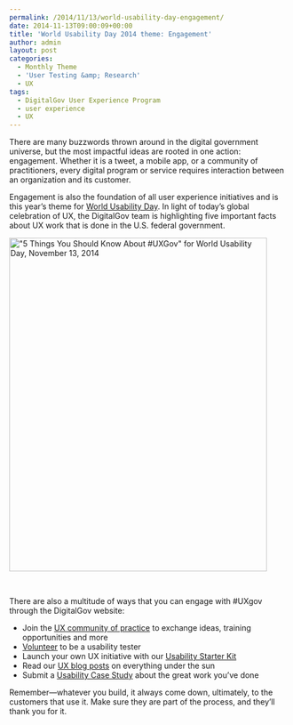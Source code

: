 ```yaml
---
permalink: /2014/11/13/world-usability-day-engagement/
date: 2014-11-13T09:00:09+00:00
title: 'World Usability Day 2014 theme: Engagement'
author: admin
layout: post
categories:
  - Monthly Theme
  - 'User Testing &amp; Research'
  - UX
tags:
  - DigitalGov User Experience Program
  - user experience
  - UX
---
```


There are many buzzwords thrown around in the digital government universe, but the most impactful ideas are rooted in one action: engagement. Whether it is a tweet, a mobile app, or a community of practitioners, every digital program or service requires interaction between an organization and its customer.

Engagement is also the foundation of all user experience initiatives and is this year’s theme for [World Usability Day](http://www.worldusabilityday.org/). In light of today’s global celebration of UX, the DigitalGov team is highlighting five important facts about UX work that is done in the U.S. federal government.

[<img class="aligncenter wp-image-220142 size-full" src="https://s3.amazonaws.com/sitesusa/wp-content/uploads/sites/212/2014/11/464-x-600-World-Usability-Day-UX-Graphic-final.jpg" alt="&quot;5 Things You Should Know About #UXGov&quot; for World Usability Day, November 13, 2014" width="464" height="600" />](https://s3.amazonaws.com/sitesusa/wp-content/uploads/sites/212/2014/11/World-Usability-Day-UX-Graphic-with-links-final.pdf)

&nbsp;

There are also a multitude of ways that you can engage with #UXgov through the DigitalGov website:

  * Join the [UX community of practice](https://www.digitalgov.gov/communities/federal-user-experience-community-of-practice/) to exchange ideas, training opportunities and more
  * [Volunteer](https://docs.google.com/a/gsa.gov/forms/d/177jjJXp2nvBaFOBWnVIDV5UFWGIMfBibMMNvYZdklpQ/viewform) to be a usability tester
  * Launch your own UX initiative with our [Usability Starter Kit](https://www.digitalgov.gov/resources/digitalgov-user-experience-program/digitalgov-user-experience-program-usability-starter-kit/)
  * Read our [UX blog posts](https://www.digitalgov.gov/category/ux/) on everything under the sun
  * Submit a [Usability Case Study](https://www.digitalgov.gov/resources/digitalgov-user-experience-program/government-usability-case-studies/) about the great work you&#8217;ve done

Remember—whatever you build, it always come down, ultimately, to the customers that use it. Make sure they are part of the process, and they&#8217;ll thank you for it.
